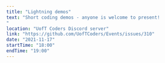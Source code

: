 ```yaml
---
title: "Lightning demos"
text: "Short coding demos - anyone is welcome to present!
"
location: "UofT Coders Discord server"
link: "https://github.com/UofTCoders/Events/issues/310"
date: "2021-11-17"
startTime: "18:00"
endTime: "19:00"
---
```

